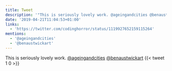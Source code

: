 ```yaml
---
title: Tweet
description: '"This is seriously lovely work. @ageingandcities @benaustwickart "'
date: '2019-04-21T11:04:53+01:00'
links:
  - 'https://twitter.com/codinghorror/status/1119927652159115264'
mentions:
  - '@ageingandcities'
  - '@benaustwickart'
---
```

This is seriously lovely work. [@ageingandcities](https://twitter.com/@ageingandcities) [@benaustwickart](https://twitter.com/@benaustwickart) 
      {{< tweet 1 0 >}}
    
